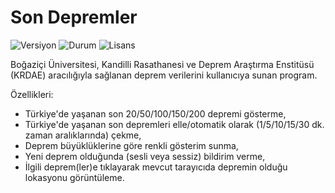# Son Depremler

<img src="https://img.shields.io/badge/Versiyon-1.08-blueviolet.svg?style=flat" alt="Versiyon" /> <img src="https://img.shields.io/badge/Durum-Çalışıyor-success.svg?style=flat" alt="Durum" /> <img src="https://img.shields.io/badge/Lisans-MIT-blue.svg?style=flat" alt="Lisans" />

Boğaziçi Üniversitesi, Kandilli Rasathanesi ve Deprem Araştırma Enstitüsü (KRDAE) aracılığıyla sağlanan deprem verilerini kullanıcıya sunan program.

Özellikleri:

- Türkiye'de yaşanan son 20/50/100/150/200 depremi gösterme,
- Türkiye'de yaşanan son depremleri elle/otomatik olarak (1/5/10/15/30 dk. zaman aralıklarında) çekme,
- Deprem büyüklüklerine göre renkli gösterim sunma,
- Yeni deprem olduğunda (sesli veya sessiz) bildirim verme,
- İlgili deprem(ler)e tıklayarak mevcut tarayıcıda depremin olduğu lokasyonu görüntüleme. 
